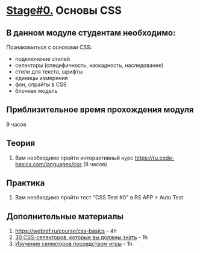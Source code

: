 # [Stage#0.](../../) Основы CSS
## В данном модуле студентам необходимо:
Познакомиться с основами CSS:
- подключение стилей
- селекторы (специфичность, каскадность, наследование)
- стили для текста, шрифты
- единицы измерения
- фон, спрайты в CSS
- блочная модель

## Приблизительное время прохождения модуля
9 часов

## Теория 
1. Вам необходимо пройти интерактивный курс https://ru.code-basics.com/languages/css (8 часов)

## Практика 
1. Вам необходимо пройти тест "CSS Test #0" в RS APP > Auto Test

## Дополнительные материалы
1. https://webref.ru/course/css-basics - 4h
2. [30 CSS-селекторов, которые вы должны знать](http://rightblog.ru/2606) - 1h
3. [Изучение селекторов посредством игры](https://flukeout.github.io/) - 1h